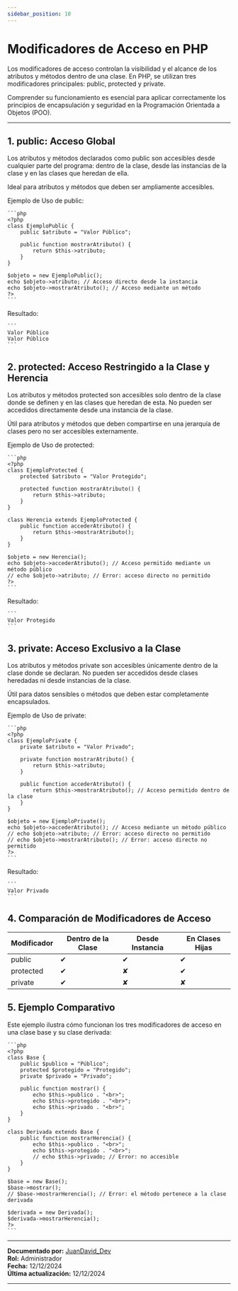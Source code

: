 ```yaml
---
sidebar_position: 10
---
```


# Modificadores de Acceso en PHP
Los modificadores de acceso controlan la visibilidad y el alcance de los atributos y métodos dentro de una clase. En PHP, se utilizan tres modificadores principales: public, protected y private. 

Comprender su funcionamiento es esencial para aplicar correctamente los principios de encapsulación y seguridad en la Programación Orientada a Objetos (POO).

---


## 1. public: Acceso Global

Los atributos y métodos declarados como public son accesibles desde cualquier parte del programa: dentro de la clase, desde las instancias de la clase y en las clases que heredan de ella.

Ideal para atributos y métodos que deben ser ampliamente accesibles.

Ejemplo de Uso de public:

    ```php
    <?php
    class EjemploPublic {
        public $atributo = "Valor Público";

        public function mostrarAtributo() {
            return $this->atributo;
        }
    }

    $objeto = new EjemploPublic();
    echo $objeto->atributo; // Acceso directo desde la instancia
    echo $objeto->mostrarAtributo(); // Acceso mediante un método
    ?>
    ```

Resultado:

    ```
    Valor Público
    Valor Público
    ```

## 2. protected: Acceso Restringido a la Clase y Herencia

Los atributos y métodos protected son accesibles solo dentro de la clase donde se definen y en las clases que heredan de esta. No pueden ser accedidos directamente desde una instancia de la clase.

Útil para atributos y métodos que deben compartirse en una jerarquía de clases pero no ser accesibles externamente.

Ejemplo de Uso de protected:

    ```php
    <?php
    class EjemploProtected {
        protected $atributo = "Valor Protegido";

        protected function mostrarAtributo() {
            return $this->atributo;
        }
    }

    class Herencia extends EjemploProtected {
        public function accederAtributo() {
            return $this->mostrarAtributo();
        }
    }

    $objeto = new Herencia();
    echo $objeto->accederAtributo(); // Acceso permitido mediante un método público
    // echo $objeto->atributo; // Error: acceso directo no permitido
    ?>
    ```

Resultado:

    ```
    Valor Protegido
    ```

## 3. private: Acceso Exclusivo a la Clase

Los atributos y métodos private son accesibles únicamente dentro de la clase donde se declaran. No pueden ser accedidos desde clases heredadas ni desde instancias de la clase.

Útil para datos sensibles o métodos que deben estar completamente encapsulados.

Ejemplo de Uso de private:

    ```php
    <?php
    class EjemploPrivate {
        private $atributo = "Valor Privado";

        private function mostrarAtributo() {
            return $this->atributo;
        }

        public function accederAtributo() {
            return $this->mostrarAtributo(); // Acceso permitido dentro de la clase
        }
    }

    $objeto = new EjemploPrivate();
    echo $objeto->accederAtributo(); // Acceso mediante un método público
    // echo $objeto->atributo; // Error: acceso directo no permitido
    // echo $objeto->mostrarAtributo(); // Error: acceso directo no permitido
    ?>
    ```

Resultado:

    ```
    Valor Privado
    ```

## 4. Comparación de Modificadores de Acceso

| Modificador | Dentro de la Clase | Desde Instancia | En Clases Hijas |
|-------------|---------------------|------------------|------------------|
| public      | ✔                   | ✔                | ✔                |
| protected   | ✔                   | ✘                | ✔                |
| private     | ✔                   | ✘                | ✘                |

## 5. Ejemplo Comparativo

Este ejemplo ilustra cómo funcionan los tres modificadores de acceso en una clase base y su clase derivada:


    ```php
    <?php
    class Base {
        public $publico = "Público";
        protected $protegido = "Protegido";
        private $privado = "Privado";

        public function mostrar() {
            echo $this->publico . "<br>";
            echo $this->protegido . "<br>";
            echo $this->privado . "<br>";
        }
    }

    class Derivada extends Base {
        public function mostrarHerencia() {
            echo $this->publico . "<br>";
            echo $this->protegido . "<br>";
            // echo $this->privado; // Error: no accesible
        }
    }

    $base = new Base();
    $base->mostrar();
    // $base->mostrarHerencia(); // Error: el método pertenece a la clase derivada

    $derivada = new Derivada();
    $derivada->mostrarHerencia();
    ?>
    ```
    
---

**Documentado por:** [JuanDavid_Dev](https://www.youtube.com/@juandavid_dev)  
**Rol:** Administrador  
**Fecha:** 12/12/2024  
**Última actualización:** 12/12/2024

---